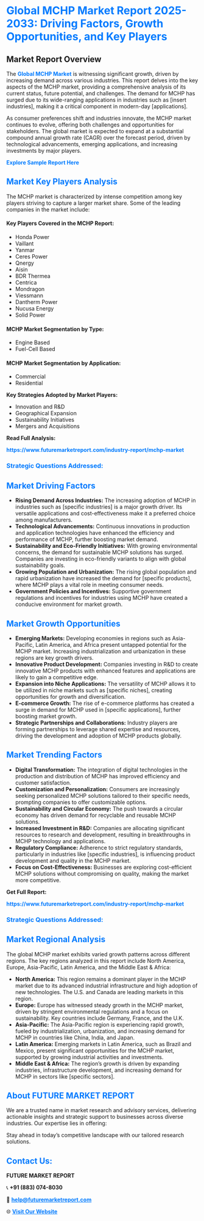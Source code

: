 <h1 style="color: #007BFF;">Global MCHP Market Report 2025-2033: Driving Factors, Growth Opportunities, and Key Players</h1>

<section id="overview">
<h2>Market Report Overview</h2>
<p>The <a href="https://www.futuremarketreport.com/industry-report/mchp-market" style="color: #007BFF; text-decoration: none;"><strong>Global MCHP Market</strong></a> is witnessing significant growth, driven by increasing demand across various industries. This report delves into the key aspects of the MCHP market, providing a comprehensive analysis of its current status, future potential, and challenges. The demand for MCHP has surged due to its wide-ranging applications in industries such as [insert industries], making it a critical component in modern-day [applications].</p>
<p>As consumer preferences shift and industries innovate, the MCHP market continues to evolve, offering both challenges and opportunities for stakeholders. The global market is expected to expand at a substantial compound annual growth rate (CAGR) over the forecast period, driven by technological advancements, emerging applications, and increasing investments by major players.</p>
</section>

<section id="overview">
<p><a href="https://www.futuremarketreport.com/request-sample/reportId=63623" style="color: #007BFF; text-decoration: none;"><strong>Explore Sample Report Here</strong></a></p>
</section>

<section id="key-players">
<h2 style="color: #007BFF;">Market Key Players Analysis</h2>
<p>The MCHP market is characterized by intense competition among key players striving to capture a larger market share. Some of the leading companies in the market include:</p>
<h4>Key Players Covered in the MCHP Report:</h4>
<ul><li>Honda Power</li><li>Vaillant</li><li>Yanmar</li><li>Ceres Power</li><li>Qnergy</li><li>Aisin</li><li>BDR Thermea</li><li>Centrica</li><li>Mondragon</li><li>Viessmann</li><li>Dantherm Power</li><li>Nucusa Energy</li><li>Solid Power</li></ul>
<h4>MCHP Market Segmentation by Type:</h4>
<ul><li>Engine Based</li><li>Fuel-Cell Based</li></ul>

<h4>MCHP Market Segmentation by Application:</h4>
<ul><li>Commercial</li><li>Residential</li></ul>
<p><strong>Key Strategies Adopted by Market Players:</strong></p>
<ul>
<li>Innovation and R&D</li>
<li>Geographical Expansion</li>
<li>Sustainability Initiatives</li>
<li>Mergers and Acquisitions</li>
</ul>
</section>

<section>
<p><strong>Read Full Analysis: </strong></p><a href="https://www.futuremarketreport.com/industry-report/mchp-market" style="color: #007BFF; text-decoration: none;"><strong>https://www.futuremarketreport.com/industry-report/mchp-market</strong></a>
<h3 style="color: #007BFF;">Strategic Questions Addressed:</h3>
</section>

<section id="driving-factors">
<h2 style="color: #007BFF;">Market Driving Factors</h2>
<ul>
<li><strong>Rising Demand Across Industries:</strong> The increasing adoption of MCHP in industries such as [specific industries] is a major growth driver. Its versatile applications and cost-effectiveness make it a preferred choice among manufacturers.</li>
<li><strong>Technological Advancements:</strong> Continuous innovations in production and application technologies have enhanced the efficiency and performance of MCHP, further boosting market demand.</li>
<li><strong>Sustainability and Eco-Friendly Initiatives:</strong> With growing environmental concerns, the demand for sustainable MCHP solutions has surged. Companies are investing in eco-friendly variants to align with global sustainability goals.</li>
<li><strong>Growing Population and Urbanization:</strong> The rising global population and rapid urbanization have increased the demand for [specific products], where MCHP plays a vital role in meeting consumer needs.</li>
<li><strong>Government Policies and Incentives:</strong> Supportive government regulations and incentives for industries using MCHP have created a conducive environment for market growth.</li>
</ul>
</section>

<section id="growth-opportunities">
<h2 style="color: #007BFF;">Market Growth Opportunities</h2>
<ul>
<li><strong>Emerging Markets:</strong> Developing economies in regions such as Asia-Pacific, Latin America, and Africa present untapped potential for the MCHP market. Increasing industrialization and urbanization in these regions are key growth drivers.</li>
<li><strong>Innovative Product Development:</strong> Companies investing in R&D to create innovative MCHP products with enhanced features and applications are likely to gain a competitive edge.</li>
<li><strong>Expansion into Niche Applications:</strong> The versatility of MCHP allows it to be utilized in niche markets such as [specific niches], creating opportunities for growth and diversification.</li>
<li><strong>E-commerce Growth:</strong> The rise of e-commerce platforms has created a surge in demand for MCHP used in [specific applications], further boosting market growth.</li>
<li><strong>Strategic Partnerships and Collaborations:</strong> Industry players are forming partnerships to leverage shared expertise and resources, driving the development and adoption of MCHP products globally.</li>
</ul>
</section>

<section id="trending-factors">
<h2 style="color: #007BFF;">Market Trending Factors</h2>
<ul>
<li><strong>Digital Transformation:</strong> The integration of digital technologies in the production and distribution of MCHP has improved efficiency and customer satisfaction.</li>
<li><strong>Customization and Personalization:</strong> Consumers are increasingly seeking personalized MCHP solutions tailored to their specific needs, prompting companies to offer customizable options.</li>
<li><strong>Sustainability and Circular Economy:</strong> The push towards a circular economy has driven demand for recyclable and reusable MCHP solutions.</li>
<li><strong>Increased Investment in R&D:</strong> Companies are allocating significant resources to research and development, resulting in breakthroughs in MCHP technology and applications.</li>
<li><strong>Regulatory Compliance:</strong> Adherence to strict regulatory standards, particularly in industries like [specific industries], is influencing product development and quality in the MCHP market.</li>
<li><strong>Focus on Cost-Effectiveness:</strong> Businesses are exploring cost-efficient MCHP solutions without compromising on quality, making the market more competitive.</li>
</ul>
</section>

<section>
<p><strong>Get Full Report: </strong></p><a href="https://www.futuremarketreport.com/industry-report/mchp-market" style="color: #007BFF; text-decoration: none;"><strong>https://www.futuremarketreport.com/industry-report/mchp-market</strong></a>
<h3 style="color: #007BFF;">Strategic Questions Addressed:</h3>
</section>


<section id="regional-analysis">
<h2 style="color: #007BFF;">Market Regional Analysis</h2>
<p>The global MCHP market exhibits varied growth patterns across different regions. The key regions analyzed in this report include North America, Europe, Asia-Pacific, Latin America, and the Middle East & Africa:</p>
<ul>
<li><strong>North America:</strong> This region remains a dominant player in the MCHP market due to its advanced industrial infrastructure and high adoption of new technologies. The U.S. and Canada are leading markets in this region.</li>
<li><strong>Europe:</strong> Europe has witnessed steady growth in the MCHP market, driven by stringent environmental regulations and a focus on sustainability. Key countries include Germany, France, and the U.K.</li>
<li><strong>Asia-Pacific:</strong> The Asia-Pacific region is experiencing rapid growth, fueled by industrialization, urbanization, and increasing demand for MCHP in countries like China, India, and Japan.</li>
<li><strong>Latin America:</strong> Emerging markets in Latin America, such as Brazil and Mexico, present significant opportunities for the MCHP market, supported by growing industrial activities and investments.</li>
<li><strong>Middle East & Africa:</strong> The region’s growth is driven by expanding industries, infrastructure development, and increasing demand for MCHP in sectors like [specific sectors].</li>
</ul>
</section>

<footer>
<h2 style="color: #007BFF;">About FUTURE MARKET REPORT</h2>
<p>We are a trusted name in market research and advisory services, delivering actionable insights and strategic support to businesses across diverse industries. Our expertise lies in offering:</p>

<p>Stay ahead in today’s competitive landscape with our tailored research solutions.</p>

<h2 style="color: #007BFF;">Contact Us:</h2>
<p><strong>FUTURE MARKET REPORT</strong></p>
<p>📞 <strong>+91 (883) 074-8030</strong></p>
<p>📧 <strong><a href="mailto:help@futuremarketreport.com" style="color: #007BFF;">help@futuremarketreport.com</a></strong></p>
<p>🌐 <strong><a href="https://www.futuremarketreport.com/" style="color: #007BFF;">Visit Our Website</a></strong></p>
</footer>